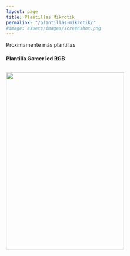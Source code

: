 ```yaml
---
layout: page
title: Plantillas Mikrotik
permalink: "/plantillas-mikrotik/"
#image: assets/images/screenshot.png
---
```


Proximamente más plantillas
<h4 class="mt-5 mb-4 pb-2 border-bottom" id="{{ category[0] | replace: " ","-" }}"><span class="text-capitalize small font-weight-bold">Plantilla Gamer led RGB</span></h4>
<div class="row">

<div class="col-md-4 mb-5">
    <div class="card">
        <div class="card-block">
            <h2 class="card-title h4 serif-font"><a href="{{ post.url | absolute_url }}"><img width="320" height="480" src="https://mktimg-us.kwcdn.com/material-image/2024-04-01/17e4e69d-3147-4a94-9e0f-4787f278d97a.png?imageMogr2/thumbnail/670x360"/></a></h2>
            <script src="https://www.mercadopago.com.mx/integrations/v1/web-payment-checkout.js"
                data-preference-id="301152529-b8f9b5fa-b854-4902-b183-816b36e58181" data-source="button">
            </script>
        </div>
    </div>
</div>

<!--
<div class="col-md-4 mb-5">
    <div class="card">
        <a href="{{ post.url | absolute_url }}">
            {% if post.image %} <img class="rounded mb-4" src="{{ site.baseurl }}/{{ post.image }}" alt="{{ post.title }}"> {% endif %}
        </a>
        <div class="card-block">
            <h2 class="card-title h4 serif-font"><a href="{{ post.url | absolute_url }}">plantilla 2</a></h2>
            <p class="card-text text-muted">{{ post.excerpt | strip_html | truncatewords:15 }}</p>
            <div class="metafooter">
                <div class="wrapfooter small d-flex align-items-center">
                    <span class="author-meta">
                    By  <span class="post-name"> {% if post.author %}{{ author.display_name }}{% else %}{{ site.author }}{% endif %}, </span>             
                    on <span class="post-date">{{ post.date | date_to_string }}</span>
                    </span>               
                    <div class="clearfix"></div>
                </div>
            </div>
        </div>
    </div>
</div>

<div class="col-md-4 mb-5">
    <div class="card">
        <a href="{{ post.url | absolute_url }}">
            {% if post.image %} <img class="rounded mb-4" src="{{ site.baseurl }}/{{ post.image }}" alt="{{ post.title }}"> {% endif %}
        </a>
        <div class="card-block">
            <h2 class="card-title h4 serif-font"><a href="{{ post.url | absolute_url }}">plantilla 3</a></h2>
            <p class="card-text text-muted">{{ post.excerpt | strip_html | truncatewords:15 }}</p>
            <div class="metafooter">
                <div class="wrapfooter small d-flex align-items-center">
                    <span class="author-meta">
                    By  <span class="post-name"> {% if post.author %}{{ author.display_name }}{% else %}{{ site.author }}{% endif %}, </span>             
                    on <span class="post-date">{{ post.date | date_to_string }}</span>
                    </span>               
                    <div class="clearfix"></div>
                </div>
            </div>
        </div>
    </div>
</div>
-->

</div>
